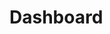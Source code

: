 # Dashboard

<div class="row">
    <div class="col-12 col-sm-6">
        <documentation-content-card title="Files" text="Each analysis of a score is stored in a vimu file" to="/docs/dashboard/files"></documentation-content-card>
    </div>
    <div class="col-12 col-sm-6">
        <documentation-content-card title="Shared Files" text="Files that have been shared with you will be listed in this section of the dashboard." to="/docs/dashboard/shared"></documentation-content-card>
    </div>
    <div class="col-12 col-sm-6">
        <documentation-content-card title="Scores" text="Next to files, scores are the other integral part that makes vimu work." to="/docs/dashboard/scores"></documentation-content-card>
    </div>
</div>
